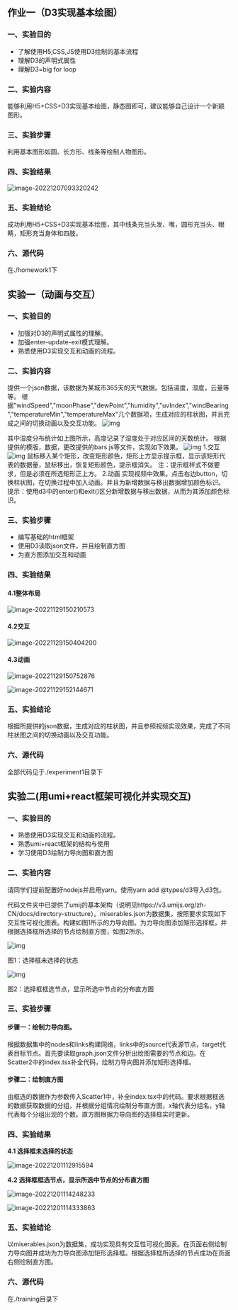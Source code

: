 ## 作业一（D3实现基本绘图）
### 一、实验目的
- 了解使用H5,CSS,JS使用D3绘制的基本流程
- 理解D3的声明式属性
- 理解D3=big for loop
### 二、实验内容

能够利用H5+CSS+D3实现基本绘图，静态图即可，建议能够自己设计一个新颖图形。

### 三、实验步骤

利用基本图形如圆、长方形、线条等绘制人物图形。

### 四、实验结果

![image-20221207093320242](./pic/README/image-20221207093320242.png)

### 五、实验结论

成功利用H5+CSS+D3实现基本绘图，其中线条充当头发、嘴，圆形充当头、眼睛，矩形充当身体和四肢。

### 六、源代码

在./homework1下




## 实验一（动画与交互）
### 一、实验目的

- 加强对D3的声明式属性的理解。
- 加强enter-update-exit模式理解。
- 熟悉使用D3实现交互和动画的流程。

### 二、实验内容

提供一个json数据，该数据为某城市365天的天气数据。包括温度，湿度，云量等等。 根据"windSpeed","moonPhase","dewPoint","humidity","uvIndex","windBearing","temperatureMin","temperatureMax"几个数据项，生成对应的柱状图，并且完成之间的切换动画以及交互功能。
![img](./pic/1-3.jpg)

其中湿度分布统计如上图所示，高度记录了湿度处于对应区间的天数统计。
根据提供的模版，数据，更改提供的bars.js等文件，实现如下效果。
![img](./pic/1-2.png) 
1.交互
![img](./pic/1-1.jpg) 
鼠标移入某个矩形，改变矩形颜色，矩形上方显示提示框，显示该矩形代表的数据量，鼠标移出，恢复矩形颜色，提示框消失。
注：提示框样式不做要求，但是必须在所选矩形正上方。
2.动画
实现视频中效果。点击右边button，切换柱状图，在切换过程中加入动画。并且为新增数据与移出数据增加颜色标识。
提示：使用d3中的enter()和exit()区分新增数据与移出数据，从而为其添加颜色标识。

### 三、实验步骤

- 编写基础的html框架
- 使用D3读取json文件，并且绘制直方图
- 为直方图添加交互和动画

### 四、实验结果

#### 4.1整体布局

![image-20221129150210573](./pic/1-4.png)

####  4.2交互

![image-20221129150404200](./pic/1-5.png) 

#### 4.3动画

![image-20221129150752876](./pic/1-6.png)

![image-20221129152144671](./pic/1-7.png)

### 五、实验结论

根据所提供的json数据，生成对应的柱状图，并且参照视频实现效果，完成了不同柱状图之间的切换动画以及交互功能。

### 六、源代码

全部代码见于./experiment1目录下



## 实验二(用umi+react框架可视化并实现交互)
### 一、实验目的

- 熟悉使用D3实现交互和动画的流程。
- 熟悉umi+react框架的结构与使用
- 学习使用D3绘制力导向图和直方图

### 二、实验内容

请同学们提前配置好nodejs并启用yarn。使用yarn add @types/d3导入d3包。

代码文件夹中已提供了umij的基本架构（说明见https://v3.umijs.org/zh-CN/docs/directory-structure）。miserables.json为数据集，按照要求实现如下交互性可视化图表。构建如图1所示的力导向图。为力导向图添加矩形选择框，并根据选择框所选择的节点绘制直方图，如图2所示。

 

![img](./pic/README/wps1.jpg) 

图1：选择框未选择的状态

![img](./pic/README/wps2.jpg) 

图2：选择框框选节点，显示所选中节点的分布直方图

### 三、实验步骤

#### 步骤一：绘制力导向图。

根据数据集中的nodes和links构建网络，links中的source代表源节点，target代表目标节点。首先要读取graph.json文件分析出绘图需要的节点和边。在Scatter2中的index.tsx补全代码，绘制力导向图并添加矩形选择框。

#### 步骤二：绘制直方图

由框选的数据作为参数传入Scatter1中，补全index.tsx中的代码。要求根据框选的数据获取数据的分组，并根据分组情况绘制分布直方图，x轴代表分组名，y轴代表每个分组出现的个数。直方图根据力导向图的选择框实时更新。

### 四、实验结果

**4.1 选择框未选择的状态**

![image-20221201112915594](./pic/README/image-20221201112915594.png)

**4.2 选择框框选节点，显示所选中节点的分布直方图**

![image-20221201114248233](./pic/README/image-20221201114248233.png)

![image-20221201114333863](./pic/README/image-20221201114333863.png)

### 五、实验结论

以miserables.json为数据集，成功实现具有交互性可视化图表。在页面右侧绘制力导向图并成功为力导向图添加矩形选择框。根据选择框所选择的节点成功在页面右侧绘制直方图。

### 六、源代码

在./training目录下